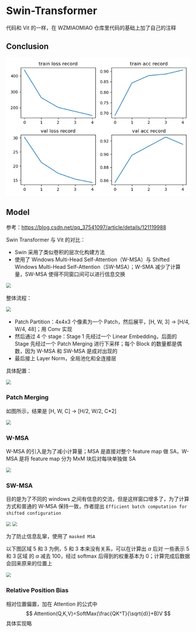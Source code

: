 # Swin-Transformer

代码和 Vit 的一样，在 WZMIAOMIAO 仓库里代码的基础上加了自己的注释

## Conclusion

![](./output/result.png)

## Model

参考：https://blog.csdn.net/qq_37541097/article/details/121119988

Swin Transformer 与 Vit 的对比：

-   Swin 采用了类似卷积的层次化构建方法
-   使用了 Windows Multi-Head Self-Attention（W-MSA）与 Shifted Windows Multi-Head Self-Attention（SW-MSA）；W-SMA 减少了计算量，SW-MSA 使得不同窗口间可以进行信息交换

<img src="https://cdn.jsdelivr.net/gh/hucorz/image-processing-by-dl/img/classification/Swin_Transformer_1.png" style="zoom: 80%;" />

整体流程：

<img src="https://cdn.jsdelivr.net/gh/hucorz/image-processing-by-dl/img/classification/Swin_Transformer_2.png" style="zoom: 80%;" />

-   Patch Partition：4x4x3 个像素为一个 Patch，然后展平，[H, W, 3] -> [H/4, W/4, 48]；用 Conv 实现
-   然后通过 4 个 stage：Stage 1 先经过一个 Linear Embedding，后面的 Stage 先经过一个 Patch Merging 进行下采样；每个 Block 的数量都是偶数，因为 W-MSA 和 SW-MSA 是成对出现的
-   最后接上 Layer Norm，全局池化和全连接层

具体配置：

<img src="https://cdn.jsdelivr.net/gh/hucorz/image-processing-by-dl/img/classification/Swin_Transformer_8.png" style="zoom: 80%;" />

### Patch Merging

如图所示，结果是 [H, W, C] -> [H/2, W/2, C*2]

<img src="https://cdn.jsdelivr.net/gh/hucorz/image-processing-by-dl/img/classification/Swin_Transformer_3.png" style="zoom: 80%;" />

### W-MSA

W-MSA 的引入是为了减小计算量；MSA 是直接对整个 feature map 做 SA，W-MSA 是将 feature map 分为 MxM 块后对每块单独做 SA

<img src="https://cdn.jsdelivr.net/gh/hucorz/image-processing-by-dl/img/classification/Swin_Transformer_4.png" style="zoom: 80%;" />

### SW-MSA

目的是为了不同的 windows 之间有信息的交流，但是这样窗口增多了，为了计算方式和普通的 W-MSA 保持一致，作者提出 `Efficient batch computation for shifted configuration`

<img src="https://cdn.jsdelivr.net/gh/hucorz/image-processing-by-dl/img/classification/Swin_Transformer_5.png" style="zoom: 80%;" />

<img src="https://cdn.jsdelivr.net/gh/hucorz/image-processing-by-dl/img/classification/Swin_Transformer_6.png" style="zoom: 80%;" />

为了防止信息乱窜，使用了 `masked MSA`

以下图区域 5 和 3 为例，5 和 3 本来没有关系，可以在计算出 $\alpha$ 后对 一些表示 5 和 3 区域 的 $\alpha$ 减去 100，经过 softmax 后得到的权重基本为 0；计算完成后数据会回来原来的位置上

<img src="https://cdn.jsdelivr.net/gh/hucorz/image-processing-by-dl/img/classification/Swin_Transformer_7.png" style="zoom: 80%;" />

### Relative Position Bias

相对位置偏置，加在 Attention 的公式中
$$
Attention(Q,K,V)=SoftMax(\frac{QK^T}{\sqrt{d}}+B)V
$$
具体实现略
